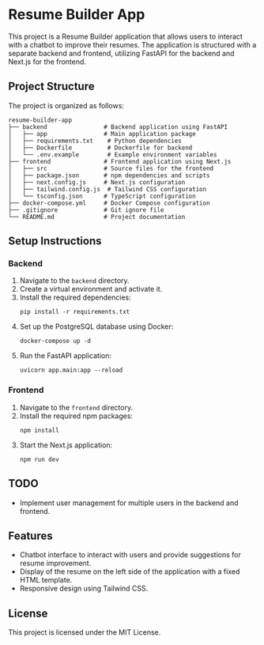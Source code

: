 # Resume Builder App

This project is a Resume Builder application that allows users to interact with a chatbot to improve their resumes. The application is structured with a separate backend and frontend, utilizing FastAPI for the backend and Next.js for the frontend.

## Project Structure

The project is organized as follows:

```
resume-builder-app
├── backend                # Backend application using FastAPI
│   ├── app                # Main application package
│   ├── requirements.txt    # Python dependencies
│   ├── Dockerfile          # Dockerfile for backend
│   └── .env.example        # Example environment variables
├── frontend               # Frontend application using Next.js
│   ├── src                # Source files for the frontend
│   ├── package.json       # npm dependencies and scripts
│   ├── next.config.js     # Next.js configuration
│   ├── tailwind.config.js  # Tailwind CSS configuration
│   └── tsconfig.json      # TypeScript configuration
├── docker-compose.yml     # Docker Compose configuration
├── .gitignore             # Git ignore file
└── README.md              # Project documentation
```

## Setup Instructions

### Backend

1. Navigate to the `backend` directory.
2. Create a virtual environment and activate it.
3. Install the required dependencies:
   ```
   pip install -r requirements.txt
   ```
4. Set up the PostgreSQL database using Docker:
   ```
   docker-compose up -d
   ```
5. Run the FastAPI application:
   ```
   uvicorn app.main:app --reload
   ```

### Frontend

1. Navigate to the `frontend` directory.
2. Install the required npm packages:
   ```
   npm install
   ```
3. Start the Next.js application:
   ```
   npm run dev
   ```

## TODO

- Implement user management for multiple users in the backend and frontend.

## Features

- Chatbot interface to interact with users and provide suggestions for resume improvement.
- Display of the resume on the left side of the application with a fixed HTML template.
- Responsive design using Tailwind CSS.

## License

This project is licensed under the MIT License.
